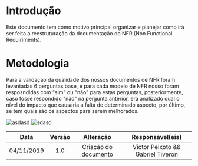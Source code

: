 # Introdução
Este documento tem como motivo principal organizar e planejar como irá ser feita a reestruturação da documentação do NFR (Non Functional Requiriments).

# Metodologia

Para a validação da qualidade dos nossos documentos de NFR foram levantadas 6 perguntas base, e para cada modelo de NFR nosso foram resposndidas com "sim" ou "não" para estas perguntas, posteriormente, caso fosse respondido "não" na pergunta anterior, era analizado qual o nível do impacto que causaria a falta de determinado aspecto, por último, se tem quais são os aspectos para serem melhorados.

![asdasd](https://github.com/Requisitos-de-Software/2019.2-Shazam/blob/master/docs/assets/img/NFR/nfr_1.png)
![sdasd](https://github.com/Requisitos-de-Software/2019.2-Shazam/blob/master/docs/assets/img/NFR/nfr_2.png)

|Data|Versão|Alteração|Responsável(eis)|
|:--:|:----:|:-------:|:---:|
| 04/11/2019 | 1.0 | Criação do documento | Victor Peixoto && Gabriel Tiveron |
